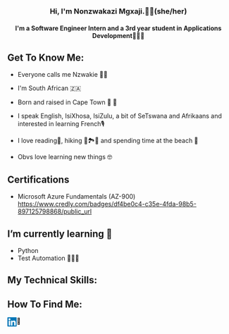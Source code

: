<h3 align="center">
    Hi, I'm Nonzwakazi Mgxaji.👋🏾(she/her)
</h3>

<h4 align="center">
    I'm a Software Engineer Intern and a 3rd year student in Applications Development👩🏾‍💻
</h4>

## Get To Know Me:
- Everyone calls me Nzwakie 👋🏾 
- I'm South African 🇿🇦 
- Born and raised in Cape Town 🌅 🌊 
- I speak English, IsiXhosa, IsiZulu, a bit of SeTswana and Afrikaans and interested in learning French🎙
- I love reading📖, hiking 🥾🏞️🧗 and spending time at the beach 🌊 

- Obvs love learning new things 🤓 

## Certifications
- Microsoft Azure Fundamentals (AZ-900)
  https://www.credly.com/badges/df4be0c4-c35e-4fda-98b5-897125798868/public_url

## I’m currently learning 🌱
-  Python
-  Test Automation 👩🏾‍💻

## My Technical Skills: 

## How To Find Me:
<a href="https://www.linkedin.com/in/nonzwakazimgxaji/"><img align="left" src="https://raw.githubusercontent.com/nonzwakazimgxaji/nonzwakazimgxaji/main/images/linkedin.svg" alt="Nonzwakazi Mgxaji | LinkedIn" width="21px"/></a>
📧
<!---
NonzwakaziMgxaji/NonzwakaziMgxaji is a ✨ special ✨ repository because its `README.md` (this file) appears on your GitHub profile.
You can click the Preview link to take a look at your changes.
--->
